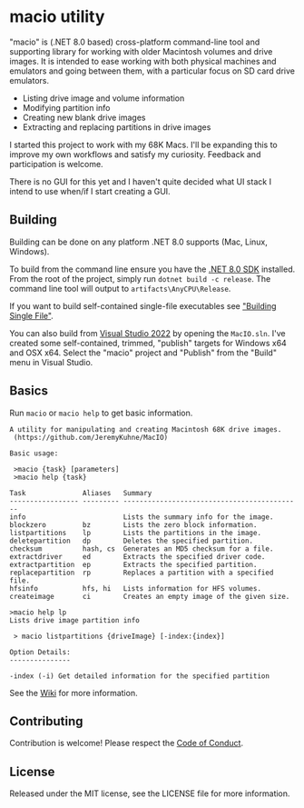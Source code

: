 # macio utility #

"macio" is (.NET 8.0 based) cross-platform command-line tool and supporting library for working with older Macintosh volumes and drive images.
It is intended to ease working with both physical machines and emulators and going between them, with a particular
focus on SD card drive emulators.

- Listing drive image and volume information
- Modifying partition info
- Creating new blank drive images
- Extracting and replacing partitions in drive images

I started this project to work with my 68K Macs. I'll be expanding this to improve my own workflows and satisfy my
curiosity. Feedback and participation is welcome.

There is no GUI for this yet and I haven't quite decided what UI stack I intend to use when/if I start creating a GUI.

## Building ##
Building can be done on any platform .NET 8.0 supports (Mac, Linux, Windows). 

To build from the command line ensure you have the [.NET 8.0 SDK](https://dotnet.microsoft.com/download/dotnet/8.0) installed. From the root of the project, simply run `dotnet build -c release`.
The command line tool will output to `artifacts\AnyCPU\Release`.

If you want to build self-contained single-file executables see ["Building Single File"](BuildingSingleFile.md).

You can also build from [Visual Studio 2022](https://visualstudio.microsoft.com/vs/) by opening the `MacIO.sln`. I've created some self-contained, trimmed, "publish" targets for
Windows x64 and OSX x64. Select the "macio" project and "Publish" from the "Build" menu in Visual Studio.

## Basics ##

Run `macio` or `macio help` to get basic information.

```
A utility for manipulating and creating Macintosh 68K drive images.
 (https://github.com/JeremyKuhne/MacIO)

Basic usage:

 >macio {task} [parameters]
 >macio help {task}

Task              Aliases   Summary
----------------- --------- --------------------------------------------
info                        Lists the summary info for the image.
blockzero         bz        Lists the zero block information.
listpartitions    lp        Lists the partitions in the image.
deletepartition   dp        Deletes the specified partition.
checksum          hash, cs  Generates an MD5 checksum for a file.
extractdriver     ed        Extracts the specified driver code.
extractpartition  ep        Extracts the specified partition.
replacepartition  rp        Replaces a partition with a specified file.
hfsinfo           hfs, hi   Lists information for HFS volumes.
createimage       ci        Creates an empty image of the given size.

>macio help lp
Lists drive image partition info

 > macio listpartitions {driveImage} [-index:{index}]

Option Details:
---------------

-index (-i) Get detailed information for the specified partition
```

See the [Wiki](https://github.com/JeremyKuhne/MacIO/wiki) for more information.

## Contributing ##
Contribution is welcome! Please respect the [Code of Conduct](CODE_OF_CONDUCT.md).
## License ##
Released under the MIT license, see the LICENSE file for more information.
